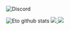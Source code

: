 ![Discord](https://discord.c99.nl/widget/theme-1/608568551732805652.png)


![Eto github stats](https://github-readme-stats.vercel.app/api?username=e0o&show_icons=true&theme=tokyonight)
<a href="https://github.com/e0o?tab=followers">
  <img src="https://img.shields.io/github/followers/e0o">
</a>
<a href="https://github.com/e0o">
   <img src="https://komarev.com/ghpvc/?username=e0o">
</a>


